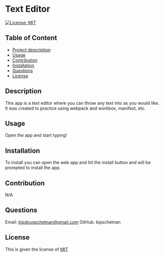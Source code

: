 
  # Text Editor

  [![License: MIT](https://img.shields.io/badge/License-MIT-yellow.svg)](https://opensource.org/licenses/MIT)

  ## Table of Content
  - [Project description](#Description)
  - [Usage](#Usage)
  - [Contribution](#Contribution)
  - [Installation](#Installation)
  - [Questions](#Questions)
  - [License](#License)

  ## Description
  This app is a text editor where you can throw any text into as you would like. It was created to practice using webpack and workbox, manifest, etc. 

  ## Usage
  Open the app and start typing!

  ## Installation
  To install you can open the web app and hit the install button and will be prompted to install the app.

  ## Contribution
  N/A

  ## Questions
  Email: kipdougschetnan@gmail.com
  GitHub: kipschetnan

  ## License
  This is given the license of [MIT](https://choosealicense.com/licenses/mit/)

